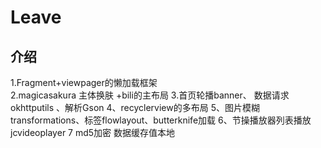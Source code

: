 # Leave

## 介绍
1.Fragment+viewpager的懒加载框架<br>
2.magicasakura 主体换肤 +bili的主布局
3.首页轮播banner、 数据请求okhttputils 、解析Gson
4、recyclerview的多布局
5、图片模糊transformations、标签flowlayout、butterknife加载
6、节操播放器列表播放jcvideoplayer
7 md5加密 数据缓存值本地
